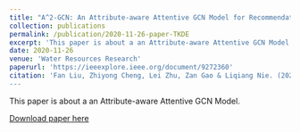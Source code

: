 ```yaml
---
title: "A^2-GCN: An Attribute-aware Attentive GCN Model for Recommendation"
collection: publications
permalink: /publication/2020-11-26-paper-TKDE
excerpt: 'This paper is about a an Attribute-aware Attentive GCN Model.'
date: 2020-11-26
venue: 'Water Resources Research'
paperurl: 'https://ieeexplore.ieee.org/document/9272360'
citation: 'Fan Liu, Zhiyong Cheng, Lei Zhu, Zan Gao & Liqiang Nie. (2020). "A^2-GCN: An Attribute-aware Attentive GCN Model for Recommendation." <i>TKDE</i>.
---
```

This paper is about a an Attribute-aware Attentive GCN Model.

[Download paper here](https://ieeexplore.ieee.org/document/9272360)

